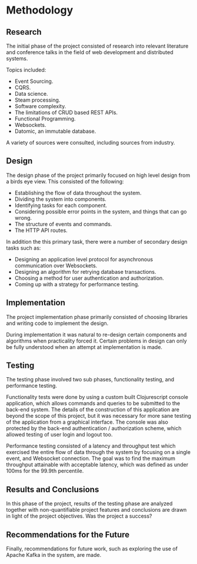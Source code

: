 # Methodology

## Research

The initial phase of the project consisted of research into relevant literature
and conference talks in the field of web development and distributed systems.

Topics included:

- Event Sourcing.
- CQRS.
- Data science.
- Steam processing.
- Software complexity.
- The limitations of CRUD based REST APIs.
- Functional Programming.
- Websockets.
- Datomic, an immutable database.


A variety of sources were consulted, including sources from industry.

## Design

The design phase of the project primarily focused on high level design from a
birds eye view. This consisted of the following:

- Establishing the flow of data throughout the system.
- Dividing the system into components.
- Identifying tasks for each component.
- Considering possible error points in the system, and things that can go wrong.
- The structure of events and commands.
- The HTTP API routes.

In addition the this primary task, there were a number of secondary design tasks such as:

- Designing an application level protocol for asynchronous communication over Websockets.
- Designing an algorithm for retrying database transactions.
- Choosing a method for user authentication and authorization.
- Coming up with a strategy for performance testing.

## Implementation

The project implementation phase primarily consisted of choosing libraries and
writing code to implement the design.

During implementation it was natural to re-design certain components and
algorithms when practicality forced it. Certain problems in design can only be
fully understood when an attempt at implementation is made.

## Testing

The testing phase involved two sub phases, functionality testing, and performance testing.

Functionality tests were done by using a custom built Clojurescript console
application, which allows commands and queries to be submitted to the back-end
system. The details of the construction of this application are beyond the scope
of this project, but it was necessary for more sane testing of the application
from a graphical interface. The console was also protected by the back-end
authentication / authorization scheme, which allowed testing of user login and
logout too.

Performance testing consisted of a latency and throughput test which exercised
the entire flow of data through the system by focusing on a single event, and
Websocket connection. The goal was to find the maximum throughput attainable
with acceptable latency, which was defined as under 100ms for the 99.9th
percentile.

## Results and Conclusions

In this phase of the project, results of the testing phase are analyzed together
with non-quantifiable project features and conclusions are drawn in light of the
project objectives. Was the project a success?

## Recommendations for the Future

Finally, recommendations for future work, such as exploring the use of Apache Kafka in the system, are made.


